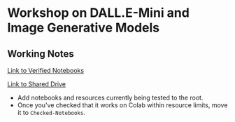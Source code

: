 # Workshop on DALL.E-Mini and Image Generative Models

## Working Notes

[Link to Verified Notebooks](./Notebooks)

[Link to Shared Drive](https://drive.google.com/drive/folders/1VFQlnJNaBVCLvcavTsnFe3fGRe7Amg7E?usp=sharing)
- Add notebooks and resources currently being tested to the root.
- Once you've checked that it works on Colab within resource limits, move it to `Checked-Notebooks`.

